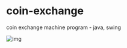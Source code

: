 # coin-exchange
coin exchange machine program - java, swing

![img](https://github.com/junjw1/coin-exchange/blob/master/header.png)
